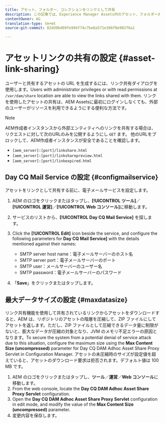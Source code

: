 ```yaml
---
title: アセット、フォルダー、コレクションをリンクとして共有
description: この記事では、Experience Manager Assets内のアセット、フォルダーおよびコレクションをハイパーリンクとして共有する方法について説明します。
contentOwner: AG
translation-type: tm+mt
source-git-commit: 82dd9bd69fe994f74c7be8a571e386f0e902f6a1

---
```



# アセットリンクの共有の設定 {#asset-link-sharing}

<!-- TBD: Web Console is not there so how to configure Day CQ email service? Or is it not required now? -->

ユーザーと共有するアセットの URL を生成するには、リンク共有ダイアログを使用します。Users with administrator privileges or with read permissions at `/var/dam/share` location are able to view the links shared with them. リンクを使用したアセットの共有は、AEM Assetsに最初にログインしなくても、外部のユーザーがリソースを利用できるようにする便利な方法です。

>[!NOTE]
>
>AEM作成者インスタンスから外部エンティティへのリンクを共有する場合は、リクエストに対して次のURLのみを公開するようにし `GET` ます。 他のURLをブロックして、AEM作成者インスタンスが安全であることを確認します。
>* `[aem_server]:[port]/linkshare.html`
>* `[aem_server]:[port]/linksharepreview.html`
>* `[aem_server]:[port]/linkexpired.html`


## Day CQ Mail Service の設定 {#configmailservice}

アセットをリンクとして共有する前に、電子メールサービスを設定します。

1. AEM のロゴをクリックまたはタップし、**[!UICONTROL ツール]**／**[!UICONTROL 運営]**／**[!UICONTROL Web コンソール]**&#x200B;に移動します。
1. サービスのリストから、**[!UICONTROL Day CQ Mail Service]** を探します。
1. Click the **[!UICONTROL Edit]** icon beside the service, and configure the following parameters for **Day CQ Mail Service]** with the details mentioned against their names:

   * SMTP server host name：電子メールサーバーのホスト名
   * SMTP server port：電子メールサーバーのポート
   * SMTP user：メールサーバーのユーザー名
   * SMTP password：電子メールサーバーのパスワード

1. 「**Save**」をクリックまたはタップします。

## 最大データサイズの設定 {#maxdatasize}

リンク共有機能を使用して共有されているリンクからアセットをダウンロードすると、AEM は、リポジトリのアセットの階層を圧縮して、ZIP ファイルにしてアセットを返します。ただし、ZIP ファイルとして圧縮できるデータ量に制限がないと、膨大なデータが圧縮の対象となり、JVM のメモリ不足エラーの原因となります。To secure the system from a potential denial of service attack due to this situation, configure the maximum size using the **Max Content Size (uncompressed)** parameter for Day CQ DAM Adhoc Asset Share Proxy Servlet in Configuration Manager. アセットの未圧縮時のサイズが設定値を超えていると、アセットのダウンロード要求は拒否されます。デフォルト値は 100 MB です。

1. AEM のロゴをクリックまたはタップし、**ツール**／**運営**／**Web コンソール**&#x200B;に移動します。
1. From the web console, locate the **Day CQ DAM Adhoc Asset Share Proxy Servlet** configuration.
1. Open the **Day CQ DAM Adhoc Asset Share Proxy Servlet** configuration in edit mode, and modify the value of the **Max Content Size (uncompressed)** parameter.
1. 変更内容を保存します。

<!--
Add content or link about how to configure sharing via BP, DA, AAL, etc.
-->

